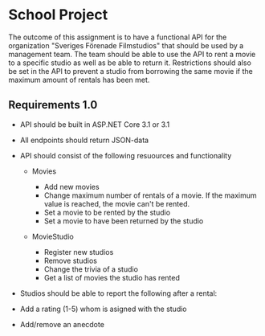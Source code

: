 # School Project
The outcome of this assignment is to have a functional API for the organization "Sveriges Förenade Filmstudios" that should be used by a management team. The team should be able to use the API to rent a movie to a specific studio as well as be able to return it. Restrictions should also be set in the API to prevent a studio from borrowing the same movie if the maximum amount of rentals has been met. 

## Requirements 1.0
+ API should be built in ASP.NET Core 3.1 or 3.1
+ All endpoints should return JSON-data 
+ API should consist of the following resuources and functionality
  
  + Movies
    * Add new movies
    * Change maximum number of rentals of a movie. If the maximum value is reached, the movie can't be rented.
    * Set a movie to be rented by the studio 
    * Set a movie to have been returned by the studio
  
  + MovieStudio
    * Register new studios
    * Remove studios
    * Change the trivia of a studio
    * Get a list of movies the studio has rented
 
 + Studios should be able to report the following after a rental:
  + Add a rating (1-5) whom is asigned with the studio
  + Add/remove an anecdote
